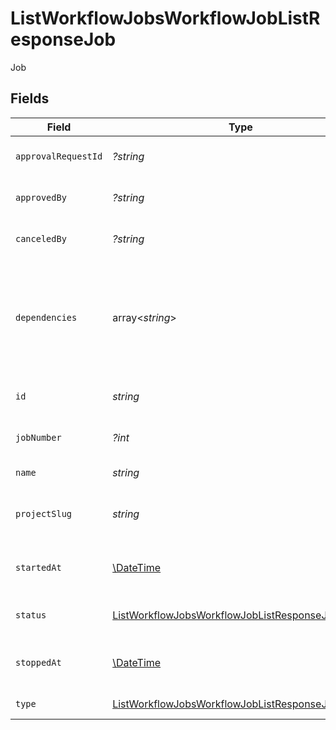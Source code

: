 # ListWorkflowJobsWorkflowJobListResponseJob

Job


## Fields

| Field                                                                                                                           | Type                                                                                                                            | Required                                                                                                                        | Description                                                                                                                     | Example                                                                                                                         |
| ------------------------------------------------------------------------------------------------------------------------------- | ------------------------------------------------------------------------------------------------------------------------------- | ------------------------------------------------------------------------------------------------------------------------------- | ------------------------------------------------------------------------------------------------------------------------------- | ------------------------------------------------------------------------------------------------------------------------------- |
| `approvalRequestId`                                                                                                             | *?string*                                                                                                                       | :heavy_minus_sign:                                                                                                              | The unique ID of the job.                                                                                                       |                                                                                                                                 |
| `approvedBy`                                                                                                                    | *?string*                                                                                                                       | :heavy_minus_sign:                                                                                                              | The unique ID of the user.                                                                                                      |                                                                                                                                 |
| `canceledBy`                                                                                                                    | *?string*                                                                                                                       | :heavy_minus_sign:                                                                                                              | The unique ID of the user.                                                                                                      |                                                                                                                                 |
| `dependencies`                                                                                                                  | array<*string*>                                                                                                                 | :heavy_check_mark:                                                                                                              | A sequence of the unique job IDs for the jobs that this job depends upon in the workflow.                                       |                                                                                                                                 |
| `id`                                                                                                                            | *string*                                                                                                                        | :heavy_check_mark:                                                                                                              | The unique ID of the job.                                                                                                       |                                                                                                                                 |
| `jobNumber`                                                                                                                     | *?int*                                                                                                                          | :heavy_minus_sign:                                                                                                              | The number of the job.                                                                                                          |                                                                                                                                 |
| `name`                                                                                                                          | *string*                                                                                                                        | :heavy_check_mark:                                                                                                              | The name of the job.                                                                                                            |                                                                                                                                 |
| `projectSlug`                                                                                                                   | *string*                                                                                                                        | :heavy_check_mark:                                                                                                              | The project-slug for the job.                                                                                                   | gh/CircleCI-Public/api-preview-docs                                                                                             |
| `startedAt`                                                                                                                     | [\DateTime](https://www.php.net/manual/en/class.datetime.php)                                                                   | :heavy_check_mark:                                                                                                              | The date and time the job started.                                                                                              |                                                                                                                                 |
| `status`                                                                                                                        | [ListWorkflowJobsWorkflowJobListResponseJobStatus](../../models/operations/ListWorkflowJobsWorkflowJobListResponseJobStatus.md) | :heavy_check_mark:                                                                                                              | The current status of the job.                                                                                                  |                                                                                                                                 |
| `stoppedAt`                                                                                                                     | [\DateTime](https://www.php.net/manual/en/class.datetime.php)                                                                   | :heavy_minus_sign:                                                                                                              | The time when the job stopped.                                                                                                  |                                                                                                                                 |
| `type`                                                                                                                          | [ListWorkflowJobsWorkflowJobListResponseJobType](../../models/operations/ListWorkflowJobsWorkflowJobListResponseJobType.md)     | :heavy_check_mark:                                                                                                              | The type of job.                                                                                                                |                                                                                                                                 |